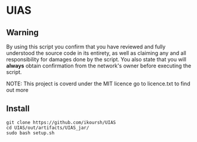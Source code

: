 # UIAS

## Warning
By using this script you confirm that you have reviewed and fully understood the source code in its entirety, as well as claiming any and all responsibility for damages done by the script. You also state that you will **always** obtain confirmation from the network's owner before executing the script.

NOTE: This project is coverd under the MIT licence go to licence.txt to find out more

## Install
    git clone https://github.com/ikoursh/UIAS
    cd UIAS/out/artifacts/UIAS_jar/
    sudo bash setup.sh 


